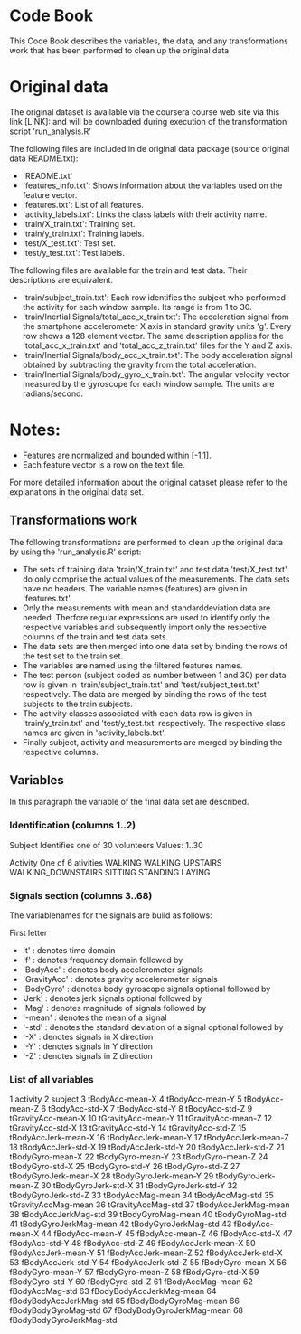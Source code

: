 # Code Book

This Code Book describes the variables, the data, and any transformations
work that has been performed to clean up the original data.

# Original data

The original dataset is available via the coursera course web site via this link [LINK]:
and will be downloaded during execution of the transformation script 'run_analysis.R'

<citation>

The following files are included in de original data package (source original data README.txt):

- 'README.txt'
- 'features_info.txt': Shows information about the variables used on the feature vector.
- 'features.txt': List of all features.
- 'activity_labels.txt': Links the class labels with their activity name.
- 'train/X_train.txt': Training set.
- 'train/y_train.txt': Training labels.
- 'test/X_test.txt': Test set.
- 'test/y_test.txt': Test labels.

The following files are available for the train and test data. Their descriptions are equivalent. 

- 'train/subject_train.txt': Each row identifies the subject who performed the activity for each window sample. Its range is from 1 to 30. 
- 'train/Inertial Signals/total_acc_x_train.txt': The acceleration signal from the smartphone accelerometer X axis in standard gravity units 'g'. Every row shows a 128 element vector. The same description applies for the 'total_acc_x_train.txt' and 'total_acc_z_train.txt' files for the Y and Z axis. 
- 'train/Inertial Signals/body_acc_x_train.txt': The body acceleration signal obtained by subtracting the gravity from the total acceleration. 
- 'train/Inertial Signals/body_gyro_x_train.txt': The angular velocity vector measured by the gyroscope for each window sample. The units are radians/second. 

Notes: 
======
- Features are normalized and bounded within [-1,1].
- Each feature vector is a row on the text file.

</citation>

For more detailed information about the original dataset please refer to the explanations in the original data set.

## Transformations work

The following transformations are performed to clean up the original data by using the 'run_analysis.R' script:

- The sets of training data 'train/X_train.txt' and test data 'test/X_test.txt' do only comprise the actual values of the measurements. The data sets have no headers. The variable names (features) are given in 'features.txt'.
- Only the measurements with mean and standarddeviation data are needed. Therfore regular expressions are used to identify only the respective variables and subsequently import only the respective columns of the train and test data sets.
- The data sets are then merged into one data set by binding the rows of the test set to the train set.
- The variables are named using the filtered features names.
- The test person (subject coded as number between 1 and 30) per data row is given in 'train/subject_train.txt' and 'test/subject_test.txt' respectively. The data are merged by binding the rows of the test subjects to the train subjects.
- The activity classes associated with each data row is given in 'train/y_train.txt' and 'test/y_test.txt' respectively. The respective class names are given in 'activity_labels.txt'.
- Finally subject, activity and measurements are merged by binding the respective columns. 


## Variables

In this paragraph the variable of the final data set are described.

### Identification (columns 1..2)

Subject
        Identifies one of 30 volunteers
                Values: 1..30 
        
Activity
        One of 6 ativities
                WALKING
                WALKING_UPSTAIRS
                WALKING_DOWNSTAIRS
                SITTING
                STANDING
                LAYING

### Signals section (columns 3..68)

The variablenames for the signals are build as follows:

First letter
- 't' : denotes time domain
- 'f' : denotes frequency domain
followed by
- 'BodyAcc' : denotes body accelerometer signals
- 'GravityAcc' : denotes gravity accelerometer signals
- 'BodyGyro' : denotes body gyroscope signals
optional followed by
- 'Jerk' : denotes jerk signals
optional followed by
- 'Mag' : denotes magnitude of signals
followed by
- '-mean' : denotes the mean of a signal
- '-std' : denotes the standard deviation of a signal
optional followed by
- '-X' : denotes signals in X direction
- '-Y' : denotes signals in Y direction
- '-Z' : denotes signals in Z direction


### List of all variables
1 activity
2 subject
3 tBodyAcc-mean-X
4 tBodyAcc-mean-Y
5 tBodyAcc-mean-Z
6 tBodyAcc-std-X
7 tBodyAcc-std-Y
8 tBodyAcc-std-Z
9 tGravityAcc-mean-X
10 tGravityAcc-mean-Y
11 tGravityAcc-mean-Z
12 tGravityAcc-std-X
13 tGravityAcc-std-Y
14 tGravityAcc-std-Z
15 tBodyAccJerk-mean-X
16 tBodyAccJerk-mean-Y
17 tBodyAccJerk-mean-Z
18 tBodyAccJerk-std-X
19 tBodyAccJerk-std-Y
20 tBodyAccJerk-std-Z
21 tBodyGyro-mean-X
22 tBodyGyro-mean-Y
23 tBodyGyro-mean-Z
24 tBodyGyro-std-X
25 tBodyGyro-std-Y
26 tBodyGyro-std-Z
27 tBodyGyroJerk-mean-X
28 tBodyGyroJerk-mean-Y
29 tBodyGyroJerk-mean-Z
30 tBodyGyroJerk-std-X
31 tBodyGyroJerk-std-Y
32 tBodyGyroJerk-std-Z
33 tBodyAccMag-mean
34 tBodyAccMag-std
35 tGravityAccMag-mean
36 tGravityAccMag-std
37 tBodyAccJerkMag-mean
38 tBodyAccJerkMag-std
39 tBodyGyroMag-mean
40 tBodyGyroMag-std
41 tBodyGyroJerkMag-mean
42 tBodyGyroJerkMag-std
43 fBodyAcc-mean-X
44 fBodyAcc-mean-Y
45 fBodyAcc-mean-Z
46 fBodyAcc-std-X
47 fBodyAcc-std-Y
48 fBodyAcc-std-Z
49 fBodyAccJerk-mean-X
50 fBodyAccJerk-mean-Y
51 fBodyAccJerk-mean-Z
52 fBodyAccJerk-std-X
53 fBodyAccJerk-std-Y
54 fBodyAccJerk-std-Z
55 fBodyGyro-mean-X
56 fBodyGyro-mean-Y
57 fBodyGyro-mean-Z
58 fBodyGyro-std-X
59 fBodyGyro-std-Y
60 fBodyGyro-std-Z
61 fBodyAccMag-mean
62 fBodyAccMag-std
63 fBodyBodyAccJerkMag-mean
64 fBodyBodyAccJerkMag-std
65 fBodyBodyGyroMag-mean
66 fBodyBodyGyroMag-std
67 fBodyBodyGyroJerkMag-mean
68 fBodyBodyGyroJerkMag-std
